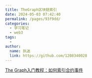 ```yaml
---
title: TheGraph区块链索引
date: 2024-05-03 07:42:40
permalink: /pages/93f9dd/
categories:
  - 学习笔记
  - web3
tags:
  - 
author: 
  name: 执迷
  link: https://github.com/1208340028
---
```

[The Graph入门教程：如何索引合约事件](https://learnblockchain.cn/article/2466)
